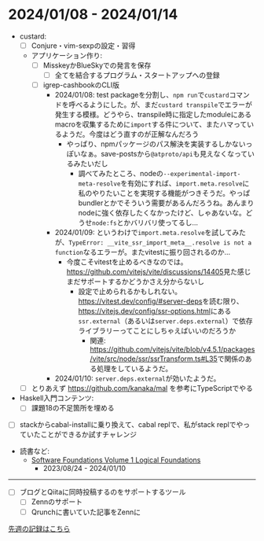 # 2024/01/08 - 2024/01/14

- custard:
    - [ ] Conjure・vim-sexpの設定・習得
    - アプリケーション作り:
        - [ ] MisskeyかBlueSkyでの発言を保存
            - [ ] 全てを結合するプログラム・スタートアップへの登録
        - [ ] igrep-cashbookのCLI版
            - 2024/01/08: test packageを分割し、`npm run`で`custard`コマンドを呼べるようにした。が、まだ`custard transpile`でエラーが発生する模様。どうやら、transpile時に指定したmoduleにあるmacroを収集するために`import`する件について、またハマっているようだ。今度はどう直すのが正解なんだろう
                - やっぱり、npmパッケージのパス解決を実装するしかないっぽいなぁ。save-postsから`@atproto/api`も見えなくなっているみたいだし
                    - 調べてみたところ、nodeの`--experimental-import-meta-resolve`を有効にすれば、`import.meta.resolve`に私のやりたいことを実現する機能がつきそうだ。やっぱbundlerとかでそういう需要があるんだろうね。あんまりnodeに強く依存したくなかったけど、しゃあないな。どうせ`node:fs`とかバリバリ使ってるし...
            - 2024/01/09: というわけで`import.meta.resolve`を試してみたが、`TypeError: __vite_ssr_import_meta__.resolve is not a function`なるエラーが。またvitestに振り回されるのか...
                - 今度こそvitestを止めるべきなのでは。<https://github.com/vitejs/vite/discussions/14405>見た感じまだサポートするかどうかさえ分からないし
                    - 設定で止められるかもしれない。<https://vitest.dev/config/#server-deps>を読む限り、<https://vitejs.dev/config/ssr-options.html>にある`ssr.external`（あるいは`server.deps.external`）で依存ライブラリーってことにしちゃえばいいのだろうか
                        - 関連: <https://github.com/vitejs/vite/blob/v4.5.1/packages/vite/src/node/ssr/ssrTransform.ts#L35>で関係のある処理をしているようだ。
            - 2024/01/10: `server.deps.external`が効いたようだ。
    - [ ] とりあえず <https://github.com/kanaka/mal> を参考にTypeScriptでやる
- Haskell入門コンテンツ:
    - [ ] 課題18の不足箇所を埋める
- [ ] stackからcabal-installに乗り換えて、cabal replで、私がstack replでやっていたことができるか試すチャレンジ
- 読書など:
    - [Software Foundations Volume 1 Logical Foundations](https://softwarefoundations.cis.upenn.edu/lf-current/index.html)
        - 2023/08/24 - 2024/01/10

------

- [ ] ブログとQiitaに同時投稿するのをサポートするツール
    - [ ] Zennのサポート
    - [ ] Qrunchに書いていた記事をZennに

[先週の記録はこちら](https://github.com/igrep/daily-commits/blob/dd4f76dd5cfa68a776a641b34c53ce71385628fb/yesterday.md)

